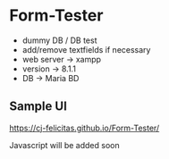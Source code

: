 # Form-Tester

- dummy DB / DB test
- add/remove textfields if necessary
- web server -> xampp
- version -> 8.1.1
- DB -> Maria BD

## Sample UI

https://cj-felicitas.github.io/Form-Tester/

Javascript will be added soon

